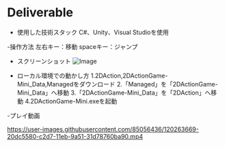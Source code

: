 # Deliverable
- 使用した技術スタック
C#、Unity、Visual Studioを使用

-操作方法
左右キー：移動
spaceキー：ジャンプ

- スクリーンショット
![Image](https://user-images.githubusercontent.com/85056436/120263521-ce029e00-c2d6-11eb-9d96-8d6276d7ef10.png)

- ローカル環境での動かし方
1.2DAction,2DActionGame-Mini_Data,Managedをダウンロード
2.「Managed」を「2DActionGame-Mini_Data」へ移動
3.「2DActionGame-Mini_Data」を「2DAction」へ移動
4.2DActionGame-Mini.exeを起動

-プレイ動画

https://user-images.githubusercontent.com/85056436/120263669-20dc5580-c2d7-11eb-9a51-31d78760ba90.mp4


